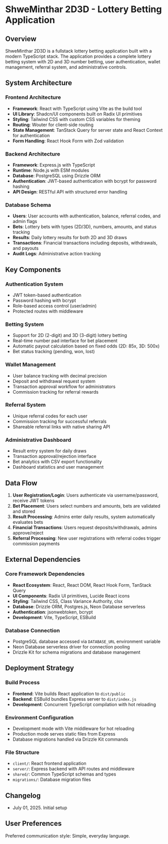 # ShweMinthar 2D3D - Lottery Betting Application

## Overview

ShweMinthar 2D3D is a fullstack lottery betting application built with a modern TypeScript stack. The application provides a complete lottery betting system with 2D and 3D number betting, user authentication, wallet management, referral system, and administrative controls.

## System Architecture

### Frontend Architecture
- **Framework**: React with TypeScript using Vite as the build tool
- **UI Library**: Shadcn/UI components built on Radix UI primitives
- **Styling**: Tailwind CSS with custom CSS variables for theming
- **Routing**: Wouter for client-side routing
- **State Management**: TanStack Query for server state and React Context for authentication
- **Form Handling**: React Hook Form with Zod validation

### Backend Architecture
- **Framework**: Express.js with TypeScript
- **Runtime**: Node.js with ESM modules
- **Database**: PostgreSQL using Drizzle ORM
- **Authentication**: JWT-based authentication with bcrypt for password hashing
- **API Design**: RESTful API with structured error handling

### Database Schema
- **Users**: User accounts with authentication, balance, referral codes, and admin flags
- **Bets**: Lottery bets with types (2D/3D), numbers, amounts, and status tracking
- **Results**: Daily lottery results for both 2D and 3D draws
- **Transactions**: Financial transactions including deposits, withdrawals, and payouts
- **Audit Logs**: Administrative action tracking

## Key Components

### Authentication System
- JWT token-based authentication
- Password hashing with bcrypt
- Role-based access control (user/admin)
- Protected routes with middleware

### Betting System
- Support for 2D (2-digit) and 3D (3-digit) lottery betting
- Real-time number pad interface for bet placement
- Automatic payout calculation based on fixed odds (2D: 85x, 3D: 500x)
- Bet status tracking (pending, won, lost)

### Wallet Management
- User balance tracking with decimal precision
- Deposit and withdrawal request system
- Transaction approval workflow for administrators
- Commission tracking for referral rewards

### Referral System
- Unique referral codes for each user
- Commission tracking for successful referrals
- Shareable referral links with native sharing API

### Administrative Dashboard
- Result entry system for daily draws
- Transaction approval/rejection interface
- Bet analytics with CSV export functionality
- Dashboard statistics and user management

## Data Flow

1. **User Registration/Login**: Users authenticate via username/password, receive JWT tokens
2. **Bet Placement**: Users select numbers and amounts, bets are validated and stored
3. **Result Processing**: Admins enter daily results, system automatically evaluates bets
4. **Financial Transactions**: Users request deposits/withdrawals, admins approve/reject
5. **Referral Processing**: New user registrations with referral codes trigger commission payments

## External Dependencies

### Core Framework Dependencies
- **React Ecosystem**: React, React DOM, React Hook Form, TanStack Query
- **UI Components**: Radix UI primitives, Lucide React icons
- **Styling**: Tailwind CSS, Class Variance Authority, clsx
- **Database**: Drizzle ORM, Postgres.js, Neon Database serverless
- **Authentication**: jsonwebtoken, bcrypt
- **Development**: Vite, TypeScript, ESBuild

### Database Connection
- PostgreSQL database accessed via `DATABASE_URL` environment variable
- Neon Database serverless driver for connection pooling
- Drizzle Kit for schema migrations and database management

## Deployment Strategy

### Build Process
- **Frontend**: Vite builds React application to `dist/public`
- **Backend**: ESBuild bundles Express server to `dist/index.js`
- **Development**: Concurrent TypeScript compilation with hot reloading

### Environment Configuration
- Development mode with Vite middleware for hot reloading
- Production mode serves static files from Express
- Database migrations handled via Drizzle Kit commands

### File Structure
- `client/`: React frontend application
- `server/`: Express backend with API routes and middleware
- `shared/`: Common TypeScript schemas and types
- `migrations/`: Database migration files

## Changelog
- July 01, 2025. Initial setup

## User Preferences

Preferred communication style: Simple, everyday language.